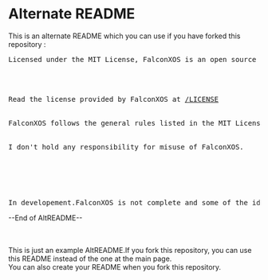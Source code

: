 # Alternate README

This is an alternate README which you can use if you have forked this repository : 
<pre>
Licensed under the MIT License, FalconXOS is an open source terminal-like application that aims to redefine its core's meaning.FalconXOS is not just a terminal but a set of command-line tools which are designed with developers in mind.It includes features like a custom shell, Operating Shell, a user-friendly Terminal, UFT and tools like gen and build-c.
<br>
<br>
Read the license provided by FalconXOS at <a href="https://github.com/DaVikingMan/FalconXOS/blob/master/LICENSE">/LICENSE</a>
<br>
FalconXOS follows the general rules listed in the MIT License and doesn't have any custom rules.
<br>
I don't hold any responsibility for misuse of FalconXOS.
<br>
<br>
<br>
In developement.FalconXOS is not complete and some of the ideas listed above are not added.
</pre>
--End of AltREADME--

<br>
<br>
This is just an example AltREADME.If you fork this repository, you can use this README instead of the one at the main page.
<br>
You can also create your README when you fork this repository.
